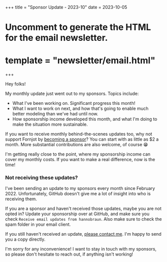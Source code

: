 +++
title = "Sponsor Update - 2023-10"
date = 2023-10-05

# Uncomment to generate the HTML for the email newsletter.
# template = "newsletter/email.html"
+++

Hey folks!

My monthly update just went out to my sponsors. Topics include:

- What I've been working on. Significant progress this month!
- What I want to work on next, and how that's going to enable much better modeling than we've had until now.
- How sponsorship income developed this month, and what I'm doing to make the situation more sustainable.

If you want to receive monthly behind-the-scenes updates too, why not support Fornjot by [becoming a sponsor](https://github.com/sponsors/hannobraun)? You can start with as little as $2 a month. More substantial contributions are also welcome, of course 😁

I'm getting really close to the point, where my sponsorship income can cover my monthly costs. If you want to make a real difference, now is the time!


### Not receiving these updates?

I've been sending an update to my sponsors every month since February 2022. Unfortunately, GitHub doesn't give me a lot of insight into who is receiving them.

If you are a sponsor and haven't received those updates, maybe you are not opted in? Update your sponsorship over at GitHub, and make sure you check `Receive email updates from hannobraun`. Also make sure to check the spam folder in your email client.

If you still haven't received an update, [please contact me](mailto:hanno@braun-odw.eu). I'm happy to send you a copy directly.

I'm sorry for any inconvenience! I want to stay in touch with my sponsors, so please don't hesitate to reach out, if anything isn't working!
